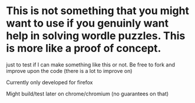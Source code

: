 # This is not something that you might want to use if you genuinly want help in solving wordle puzzles. This is more like a proof of concept.

just to test if I can make something like this or not. Be free to fork and improve upon the code (there is a lot to improve on)

Currently only developed for firefox 

Might build/test later on chrome/chromium (no guarantees on that)
